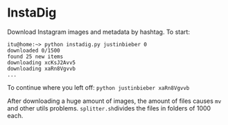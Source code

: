 InstaDig
=========

Download Instagram images and metadata by hashtag.
To start:

```
itu@home:~> python instadig.py justinbieber 0
downloaded 0/1500
found 25 new items
downloading xcKsJ2Avv5
downloading xaRn8Vgvvb
...
```

To continue where you left off: 
`python justinbieber xaRn8Vgvvb`

After downloading a huge amount of images, the amount of files causes `mv` and other utils problems.
`splitter.sh`divides the files in folders of 1000 each.
